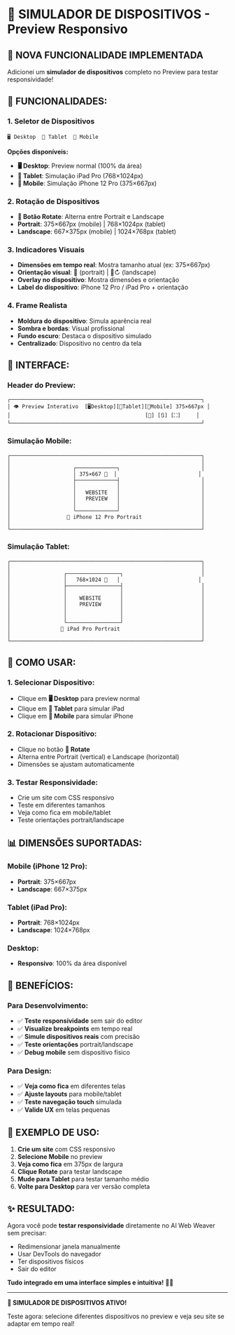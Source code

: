 # 📱 SIMULADOR DE DISPOSITIVOS - Preview Responsivo

## 🎯 **NOVA FUNCIONALIDADE IMPLEMENTADA**

Adicionei um **simulador de dispositivos** completo no Preview para testar responsividade!

## 🚀 **FUNCIONALIDADES:**

### **1. Seletor de Dispositivos**
```
🖥️ Desktop  📱 Tablet  📱 Mobile
```

**Opções disponíveis:**
- **🖥️ Desktop**: Preview normal (100% da área)
- **📱 Tablet**: Simulação iPad Pro (768×1024px)
- **📱 Mobile**: Simulação iPhone 12 Pro (375×667px)

### **2. Rotação de Dispositivos**
- **🔄 Botão Rotate**: Alterna entre Portrait e Landscape
- **Portrait**: 375×667px (mobile) | 768×1024px (tablet)
- **Landscape**: 667×375px (mobile) | 1024×768px (tablet)

### **3. Indicadores Visuais**
- **Dimensões em tempo real**: Mostra tamanho atual (ex: 375×667px)
- **Orientação visual**: 📱 (portrait) | 📱↻ (landscape)
- **Overlay no dispositivo**: Mostra dimensões e orientação
- **Label do dispositivo**: iPhone 12 Pro / iPad Pro + orientação

### **4. Frame Realista**
- **Moldura do dispositivo**: Simula aparência real
- **Sombra e bordas**: Visual profissional
- **Fundo escuro**: Destaca o dispositivo simulado
- **Centralizado**: Dispositivo no centro da tela

## 🎨 **INTERFACE:**

### **Header do Preview:**
```
┌─────────────────────────────────────────────────────────────┐
│ 👁️ Preview Interativo  [🖥️Desktop][📱Tablet][📱Mobile] 375×667px │
│                                           [🔄] [🔃] [⛶]     │
└─────────────────────────────────────────────────────────────┘
```

### **Simulação Mobile:**
```
┌─────────────────────────────────────────────────────────────┐
│                                                             │
│                    ┌─────────────┐                          │
│                    │ 375×667 📱  │                          │
│                    ├─────────────┤                          │
│                    │             │                          │
│                    │   WEBSITE   │                          │
│                    │   PREVIEW   │                          │
│                    │             │                          │
│                    └─────────────┘                          │
│                  📱 iPhone 12 Pro Portrait                   │
│                                                             │
└─────────────────────────────────────────────────────────────┘
```

### **Simulação Tablet:**
```
┌─────────────────────────────────────────────────────────────┐
│                                                             │
│                 ┌─────────────────┐                         │
│                 │   768×1024 📱   │                         │
│                 ├─────────────────┤                         │
│                 │                 │                         │
│                 │    WEBSITE      │                         │
│                 │    PREVIEW      │                         │
│                 │                 │                         │
│                 │                 │                         │
│                 └─────────────────┘                         │
│                📱 iPad Pro Portrait                          │
│                                                             │
└─────────────────────────────────────────────────────────────┘
```

## 🔧 **COMO USAR:**

### **1. Selecionar Dispositivo:**
- Clique em **🖥️ Desktop** para preview normal
- Clique em **📱 Tablet** para simular iPad
- Clique em **📱 Mobile** para simular iPhone

### **2. Rotacionar Dispositivo:**
- Clique no botão **🔄 Rotate**
- Alterna entre Portrait (vertical) e Landscape (horizontal)
- Dimensões se ajustam automaticamente

### **3. Testar Responsividade:**
- Crie um site com CSS responsivo
- Teste em diferentes tamanhos
- Veja como fica em mobile/tablet
- Teste orientações portrait/landscape

## 📊 **DIMENSÕES SUPORTADAS:**

### **Mobile (iPhone 12 Pro):**
- **Portrait**: 375×667px
- **Landscape**: 667×375px

### **Tablet (iPad Pro):**
- **Portrait**: 768×1024px  
- **Landscape**: 1024×768px

### **Desktop:**
- **Responsivo**: 100% da área disponível

## 🎯 **BENEFÍCIOS:**

### **Para Desenvolvimento:**
- ✅ **Teste responsividade** sem sair do editor
- ✅ **Visualize breakpoints** em tempo real
- ✅ **Simule dispositivos reais** com precisão
- ✅ **Teste orientações** portrait/landscape
- ✅ **Debug mobile** sem dispositivo físico

### **Para Design:**
- ✅ **Veja como fica** em diferentes telas
- ✅ **Ajuste layouts** para mobile/tablet
- ✅ **Teste navegação touch** simulada
- ✅ **Valide UX** em telas pequenas

## 🚀 **EXEMPLO DE USO:**

1. **Crie um site** com CSS responsivo
2. **Selecione Mobile** no preview
3. **Veja como fica** em 375px de largura
4. **Clique Rotate** para testar landscape
5. **Mude para Tablet** para testar tamanho médio
6. **Volte para Desktop** para ver versão completa

## ✨ **RESULTADO:**

Agora você pode **testar responsividade** diretamente no AI Web Weaver sem precisar:
- Redimensionar janela manualmente
- Usar DevTools do navegador
- Ter dispositivos físicos
- Sair do editor

**Tudo integrado em uma interface simples e intuitiva!** 🎉📱

---

**🎉 SIMULADOR DE DISPOSITIVOS ATIVO!**

Teste agora: selecione diferentes dispositivos no preview e veja seu site se adaptar em tempo real!